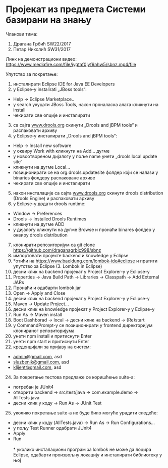 # Пројекат из предмета Системи базирани на знању

Чланови тима:
1. Драгана Грбић SW22/2017
2. Петар Николић SW31/2017

Линк на демонстрациони видео:
https://www.mediafire.com/file/iygtaf0jyf9ahw5/sbnz.mp4/file

Упутство за покретање:
1. инсталирати Eclipse IDE for Java EE Developers
2. у Еclipsе-у instalirati „JBoss tools“:
  - Help -> Eclipse Marketplace..
  - у search укуцати JBoss Tools, након проналаска алата кликнути на install
  - чекирати све опције и инсталирати
3. са сајта www.drools.org скинути „Drools and jBPM tools“ и распаковати архиву
4. у Еclipsе-у инсталирати „Drools and jBPM tools“:
  - Help -> Install new software
  - у оквиру Work with кликнути на Add… дугме
  - у новоотвореном дијалогу у поље name унети „drools local update site“
  - кликнути на дугме Local…
  - позиционирати се на org.drools.updatesite фолдер који се налази у binaries фолдеру распаковане архиве
  - чекирати све опције и инсталирати
5. након инсталације са сајта www.drools.org скинути drools distribution (Drools Engine) и распаковати архиву
6. у Еclipsе-у додати drools runtime:
  - Window -> Preferences
  - Drools -> Installed Drools Runtimes
  - кликнути на дугме ADD
  - у дијалогу кликнути на дугме Browse и пронаћи binares фолдер у оквиру drools distribution
7. клонирати репозиторијум са git clone https://github.com/draganagrbic998/sbnz
8. импортовати пројекте backend и knowledge у Eclipse
9. \*отићи на https://www.baeldung.com/lombok-ide#eclipse и пратити упутство за Eclipse (3. Lombok in Eclipse)
10. десни клик на backend пројекат у Project Explorer-у у Eclipse-у
12. Properties -> Java Build Path -> Libraries -> Classpath -> Add External JARs
13. Пронаћи и одабарти lombok.jar
14. Open -> Apply and Close
15. десни клик на backend пројекат у Project Explorer-у у Eclipse-у
16. Maven -> Update Project...
17. десни клик на knowledge пројекат у Project Explorer-у у Eclipse-у
18. Run As -> Maven install
19. Boot Dashborad -> local -> десни клик на backend -> (Re)start
20. у CommandPrompt-у се позиционирати у frontend директоријум клонираног репозиторијума
21. унети npm install и притиснути Enter
22. унети npm start и притиснути Enter
23. креденцијали за пријаву на систем:
  - admin@gmail.com, asd
  - sluzbenik@gmail.com, asd
  - klijent@gmail.com, asd
24. За покретање тестова предлаже се коришћење suite-a:
  - потребан је JUnit4
  - отворити backend -> src/test/java -> com.example.demo -> AllTests.java
  - десни клик у коду -> Run As -> JUnit Test
25. уколико покретање suite-a не буде било могуће урадити следеће:
  - десни клик у коду (AllTests.java) -> Run As -> Run Configurations...
  - у пољу Test Runner одабрати JUnit4
  - Apply
  - Run<br><br>
\* уколико инсталациони програм за lombok не може да лоцира Eclipse, одабарти произвољну локацију и инсталирати библиотеку у њој
